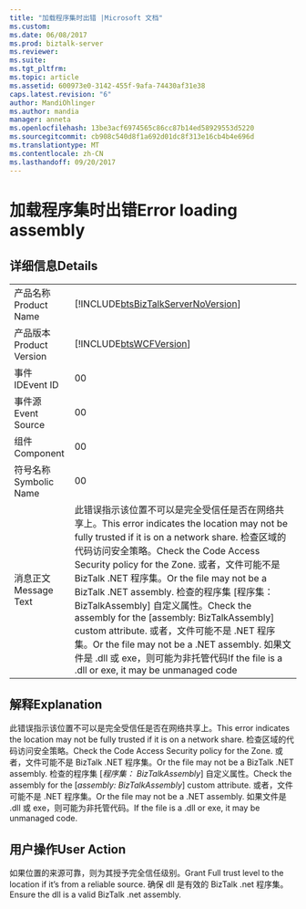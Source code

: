 ```yaml
---
title: "加载程序集时出错 |Microsoft 文档"
ms.custom: 
ms.date: 06/08/2017
ms.prod: biztalk-server
ms.reviewer: 
ms.suite: 
ms.tgt_pltfrm: 
ms.topic: article
ms.assetid: 600973e0-3142-455f-9afa-74430af31e38
caps.latest.revision: "6"
author: MandiOhlinger
ms.author: mandia
manager: anneta
ms.openlocfilehash: 13be3acf6974565c86cc87b14ed58929553d5220
ms.sourcegitcommit: cb908c540d8f1a692d01dc8f313e16cb4b4e696d
ms.translationtype: MT
ms.contentlocale: zh-CN
ms.lasthandoff: 09/20/2017
---
```

# <a name="error-loading-assembly"></a><span data-ttu-id="44bae-102">加载程序集时出错</span><span class="sxs-lookup"><span data-stu-id="44bae-102">Error loading assembly</span></span>
## <a name="details"></a><span data-ttu-id="44bae-103">详细信息</span><span class="sxs-lookup"><span data-stu-id="44bae-103">Details</span></span>  
  
|||  
|-|-|  
|<span data-ttu-id="44bae-104">产品名称</span><span class="sxs-lookup"><span data-stu-id="44bae-104">Product Name</span></span>|[!INCLUDE[btsBizTalkServerNoVersion](../includes/btsbiztalkservernoversion-md.md)]|  
|<span data-ttu-id="44bae-105">产品版本</span><span class="sxs-lookup"><span data-stu-id="44bae-105">Product Version</span></span>|[!INCLUDE[btsWCFVersion](../includes/btswcfversion-md.md)]|  
|<span data-ttu-id="44bae-106">事件 ID</span><span class="sxs-lookup"><span data-stu-id="44bae-106">Event ID</span></span>|<span data-ttu-id="44bae-107">0</span><span class="sxs-lookup"><span data-stu-id="44bae-107">0</span></span>|  
|<span data-ttu-id="44bae-108">事件源</span><span class="sxs-lookup"><span data-stu-id="44bae-108">Event Source</span></span>|<span data-ttu-id="44bae-109">0</span><span class="sxs-lookup"><span data-stu-id="44bae-109">0</span></span>|  
|<span data-ttu-id="44bae-110">组件</span><span class="sxs-lookup"><span data-stu-id="44bae-110">Component</span></span>|<span data-ttu-id="44bae-111">0</span><span class="sxs-lookup"><span data-stu-id="44bae-111">0</span></span>|  
|<span data-ttu-id="44bae-112">符号名称</span><span class="sxs-lookup"><span data-stu-id="44bae-112">Symbolic Name</span></span>|<span data-ttu-id="44bae-113">0</span><span class="sxs-lookup"><span data-stu-id="44bae-113">0</span></span>|  
|<span data-ttu-id="44bae-114">消息正文</span><span class="sxs-lookup"><span data-stu-id="44bae-114">Message Text</span></span>|<span data-ttu-id="44bae-115">此错误指示该位置不可以是完全受信任是否在网络共享上。</span><span class="sxs-lookup"><span data-stu-id="44bae-115">This error indicates the location may not be fully trusted if it is on a network share.</span></span> <span data-ttu-id="44bae-116">检查区域的代码访问安全策略。</span><span class="sxs-lookup"><span data-stu-id="44bae-116">Check the Code Access Security policy for the Zone.</span></span> <span data-ttu-id="44bae-117">或者，文件可能不是 BizTalk .NET 程序集。</span><span class="sxs-lookup"><span data-stu-id="44bae-117">Or the file may not be a BizTalk .NET assembly.</span></span> <span data-ttu-id="44bae-118">检查的程序集 [程序集： BizTalkAssembly] 自定义属性。</span><span class="sxs-lookup"><span data-stu-id="44bae-118">Check the assembly for the [assembly: BizTalkAssembly] custom attribute.</span></span> <span data-ttu-id="44bae-119">或者，文件可能不是 .NET 程序集。</span><span class="sxs-lookup"><span data-stu-id="44bae-119">Or the file may not be a .NET assembly.</span></span> <span data-ttu-id="44bae-120">如果文件是 .dll 或 exe，则可能为非托管代码</span><span class="sxs-lookup"><span data-stu-id="44bae-120">If the file is a .dll or  exe, it may be unmanaged code</span></span>|  
  
## <a name="explanation"></a><span data-ttu-id="44bae-121">解释</span><span class="sxs-lookup"><span data-stu-id="44bae-121">Explanation</span></span>  
 <span data-ttu-id="44bae-122">此错误指示该位置不可以是完全受信任是否在网络共享上。</span><span class="sxs-lookup"><span data-stu-id="44bae-122">This error indicates the location may not be fully trusted if it is on a network share.</span></span> <span data-ttu-id="44bae-123">检查区域的代码访问安全策略。</span><span class="sxs-lookup"><span data-stu-id="44bae-123">Check the Code Access Security policy for the Zone.</span></span> <span data-ttu-id="44bae-124">或者，文件可能不是 BizTalk .NET 程序集。</span><span class="sxs-lookup"><span data-stu-id="44bae-124">Or the file may not be a BizTalk .NET assembly.</span></span> <span data-ttu-id="44bae-125">检查的程序集 [*程序集： BizTalkAssembly*] 自定义属性。</span><span class="sxs-lookup"><span data-stu-id="44bae-125">Check the assembly for the [*assembly: BizTalkAssembly*] custom attribute.</span></span> <span data-ttu-id="44bae-126">或者，文件可能不是 .NET 程序集。</span><span class="sxs-lookup"><span data-stu-id="44bae-126">Or the file may not be a .NET assembly.</span></span> <span data-ttu-id="44bae-127">如果文件是 .dll 或 exe，则可能为非托管代码。</span><span class="sxs-lookup"><span data-stu-id="44bae-127">If the file is a .dll or  exe, it may be unmanaged code.</span></span>  
  
## <a name="user-action"></a><span data-ttu-id="44bae-128">用户操作</span><span class="sxs-lookup"><span data-stu-id="44bae-128">User Action</span></span>  
 <span data-ttu-id="44bae-129">如果位置的来源可靠，则为其授予完全信任级别。</span><span class="sxs-lookup"><span data-stu-id="44bae-129">Grant Full trust level to the location if it’s from a reliable source.</span></span>  <span data-ttu-id="44bae-130">确保 dll 是有效的 BizTalk .net 程序集。</span><span class="sxs-lookup"><span data-stu-id="44bae-130">Ensure the dll is a valid BizTalk .net assembly.</span></span>